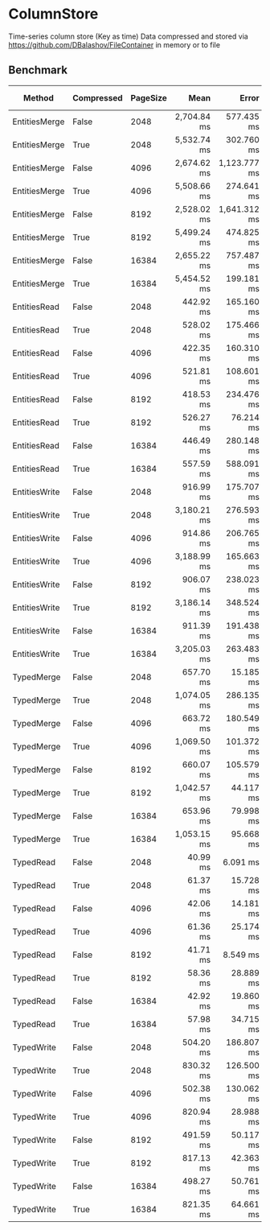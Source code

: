 # ColumnStore

Time-series column store (Key as time)
Data compressed and stored via https://github.com/DBalashov/FileContainer in memory or to file

## Benchmark

|        Method | Compressed | PageSize |        Mean |        Error |    StdDev | Ratio | RatioSD | Avg MB/sec | Bytes/value |
|-------------- |----------- |--------- |------------:|-------------:|----------:|------:|--------:|----------- |------------ |
| EntitiesMerge |      False |     2048 | 2,704.84 ms |   577.435 ms | 31.651 ms |  1.00 |    0.00 |      77.03 |           - |
| EntitiesMerge |       True |     2048 | 5,532.74 ms |   302.760 ms | 16.595 ms |  1.00 |    0.00 |       9.93 |           - |
| EntitiesMerge |      False |     4096 | 2,674.62 ms | 1,123.777 ms | 61.598 ms |  1.00 |    0.00 |      78.09 |           - |
| EntitiesMerge |       True |     4096 | 5,508.66 ms |   274.641 ms | 15.054 ms |  1.00 |    0.00 |      10.07 |           - |
| EntitiesMerge |      False |     8192 | 2,528.02 ms | 1,641.312 ms | 89.966 ms |  1.00 |    0.00 |      83.07 |           - |
| EntitiesMerge |       True |     8192 | 5,499.24 ms |   474.825 ms | 26.027 ms |  1.00 |    0.00 |      10.37 |           - |
| EntitiesMerge |      False |    16384 | 2,655.22 ms |   757.487 ms | 41.520 ms |  1.00 |    0.00 |      79.68 |           - |
| EntitiesMerge |       True |    16384 | 5,454.52 ms |   199.181 ms | 10.918 ms |  1.00 |    0.00 |      10.99 |           - |
|  EntitiesRead |      False |     2048 |   442.92 ms |   165.160 ms |  9.053 ms |  0.16 |    0.01 |      69.92 |         7.7 |
|  EntitiesRead |       True |     2048 |   528.02 ms |   175.466 ms |  9.618 ms |  0.10 |    0.00 |      13.38 |         1.8 |
|  EntitiesRead |      False |     4096 |   422.35 ms |   160.310 ms |  8.787 ms |  0.16 |    0.01 |      73.47 |         7.7 |
|  EntitiesRead |       True |     4096 |   521.81 ms |   108.601 ms |  5.953 ms |  0.09 |    0.00 |      13.67 |         1.8 |
|  EntitiesRead |      False |     8192 |   418.53 ms |   234.476 ms | 12.852 ms |  0.17 |    0.01 |      74.50 |         7.8 |
|  EntitiesRead |       True |     8192 |   526.27 ms |    76.214 ms |  4.178 ms |  0.10 |    0.00 |      13.84 |         1.8 |
|  EntitiesRead |      False |    16384 |   446.49 ms |   280.148 ms | 15.356 ms |  0.17 |    0.01 |      70.41 |         7.8 |
|  EntitiesRead |       True |    16384 |   557.59 ms |   588.091 ms | 32.235 ms |  0.10 |    0.01 |      13.82 |         1.9 |
| EntitiesWrite |      False |     2048 |   916.99 ms |   175.707 ms |  9.631 ms |  0.34 |    0.01 |     197.62 |           - |
| EntitiesWrite |       True |     2048 | 3,180.21 ms |   276.593 ms | 15.161 ms |  0.57 |    0.00 |      15.24 |           - |
| EntitiesWrite |      False |     4096 |   914.86 ms |   206.765 ms | 11.333 ms |  0.34 |    0.01 |     198.54 |           - |
| EntitiesWrite |       True |     4096 | 3,188.99 ms |   165.663 ms |  9.081 ms |  0.58 |    0.00 |      15.34 |           - |
| EntitiesWrite |      False |     8192 |   906.07 ms |   238.023 ms | 13.047 ms |  0.36 |    0.02 |     202.44 |           - |
| EntitiesWrite |       True |     8192 | 3,186.14 ms |   348.524 ms | 19.104 ms |  0.58 |    0.00 |      15.69 |           - |
| EntitiesWrite |      False |    16384 |   911.39 ms |   191.438 ms | 10.493 ms |  0.34 |    0.00 |     203.48 |           - |
| EntitiesWrite |       True |    16384 | 3,205.03 ms |   263.483 ms | 14.442 ms |  0.59 |    0.00 |      16.28 |           - |
|    TypedMerge |      False |     2048 |   657.70 ms |    15.185 ms |  0.832 ms |  0.24 |    0.00 |      47.09 |         7.7 |
|    TypedMerge |       True |     2048 | 1,074.05 ms |   286.135 ms | 15.684 ms |  0.19 |    0.00 |       6.58 |         1.8 |
|    TypedMerge |      False |     4096 |   663.72 ms |   180.549 ms |  9.896 ms |  0.25 |    0.01 |      46.75 |         7.7 |
|    TypedMerge |       True |     4096 | 1,069.50 ms |   101.372 ms |  5.557 ms |  0.19 |    0.00 |       6.67 |         1.8 |
|    TypedMerge |      False |     8192 |   660.07 ms |   105.579 ms |  5.787 ms |  0.26 |    0.01 |      47.24 |         7.8 |
|    TypedMerge |       True |     8192 | 1,042.57 ms |    44.117 ms |  2.418 ms |  0.19 |    0.00 |       6.99 |         1.8 |
|    TypedMerge |      False |    16384 |   653.96 ms |    79.998 ms |  4.385 ms |  0.25 |    0.00 |      48.07 |         7.8 |
|    TypedMerge |       True |    16384 | 1,053.15 ms |    95.668 ms |  5.244 ms |  0.19 |    0.00 |       7.31 |         1.9 |
|     TypedRead |      False |     2048 |    40.99 ms |     6.091 ms |  0.334 ms |  0.02 |    0.00 |     755.55 |         7.7 |
|     TypedRead |       True |     2048 |    61.37 ms |    15.728 ms |  0.862 ms |  0.01 |    0.00 |     115.08 |         1.8 |
|     TypedRead |      False |     4096 |    42.06 ms |    14.181 ms |  0.777 ms |  0.02 |    0.00 |     737.77 |         7.7 |
|     TypedRead |       True |     4096 |    61.36 ms |    25.174 ms |  1.380 ms |  0.01 |    0.00 |     116.25 |         1.8 |
|     TypedRead |      False |     8192 |    41.71 ms |     8.549 ms |  0.469 ms |  0.02 |    0.00 |     747.59 |         7.8 |
|     TypedRead |       True |     8192 |    58.36 ms |    28.889 ms |  1.584 ms |  0.01 |    0.00 |     124.77 |         1.8 |
|     TypedRead |      False |    16384 |    42.92 ms |    19.860 ms |  1.089 ms |  0.02 |    0.00 |     732.48 |         7.8 |
|     TypedRead |       True |    16384 |    57.98 ms |    34.715 ms |  1.903 ms |  0.01 |    0.00 |     132.86 |         1.9 |
|    TypedWrite |      False |     2048 |   504.20 ms |   186.807 ms | 10.240 ms |  0.19 |    0.00 |      61.42 |         7.7 |
|    TypedWrite |       True |     2048 |   830.32 ms |   126.500 ms |  6.934 ms |  0.15 |    0.00 |       8.51 |         1.8 |
|    TypedWrite |      False |     4096 |   502.38 ms |   130.062 ms |  7.129 ms |  0.19 |    0.01 |      61.77 |         7.7 |
|    TypedWrite |       True |     4096 |   820.94 ms |    28.988 ms |  1.589 ms |  0.15 |    0.00 |       8.69 |         1.8 |
|    TypedWrite |      False |     8192 |   491.59 ms |    50.117 ms |  2.747 ms |  0.19 |    0.01 |      63.43 |         7.8 |
|    TypedWrite |       True |     8192 |   817.13 ms |    42.363 ms |  2.322 ms |  0.15 |    0.00 |       8.91 |         1.8 |
|    TypedWrite |      False |    16384 |   498.27 ms |    50.761 ms |  2.782 ms |  0.19 |    0.00 |      63.09 |         7.8 |
|    TypedWrite |       True |    16384 |   821.35 ms |    64.661 ms |  3.544 ms |  0.15 |    0.00 |       9.38 |         1.9 |
